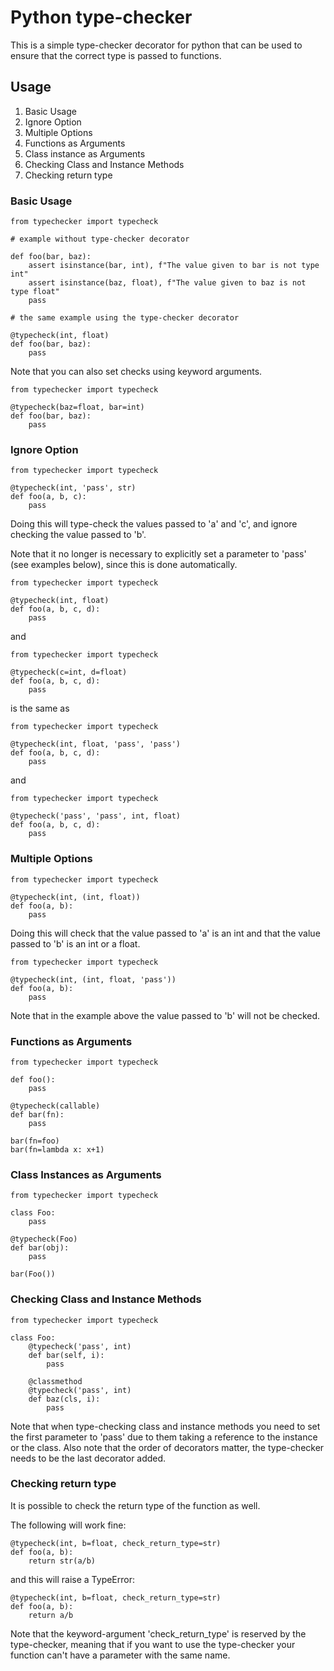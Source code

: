 # Python type-checker
This is a simple type-checker decorator for python that
can be used to ensure that the correct type is passed to functions.

## Usage
1. Basic Usage
2. Ignore Option
3. Multiple Options
4. Functions as Arguments
5. Class instance as Arguments
6. Checking Class and Instance Methods
7. Checking return type

### Basic Usage

```
from typechecker import typecheck

# example without type-checker decorator

def foo(bar, baz):
    assert isinstance(bar, int), f"The value given to bar is not type int"
    assert isinstance(baz, float), f"The value given to baz is not type float"
    pass

# the same example using the type-checker decorator

@typecheck(int, float)
def foo(bar, baz):
    pass

```

Note that you can also set checks using keyword arguments.

```
from typechecker import typecheck

@typecheck(baz=float, bar=int)
def foo(bar, baz):
    pass
```

### Ignore Option

```
from typechecker import typecheck

@typecheck(int, 'pass', str)
def foo(a, b, c):
    pass
```

Doing this will type-check the values
passed to 'a' and 'c', and ignore checking
the value passed to 'b'.

Note that it no longer is necessary to
explicitly set a parameter to 'pass'
(see examples below), since this is
done automatically.

```
from typechecker import typecheck

@typecheck(int, float)
def foo(a, b, c, d):
    pass
```

and

```
from typechecker import typecheck

@typecheck(c=int, d=float)
def foo(a, b, c, d):
    pass
```

is the same as

```
from typechecker import typecheck

@typecheck(int, float, 'pass', 'pass')
def foo(a, b, c, d):
    pass
```

and

```
from typechecker import typecheck

@typecheck('pass', 'pass', int, float)
def foo(a, b, c, d):
    pass
```

### Multiple Options

```
from typechecker import typecheck

@typecheck(int, (int, float))
def foo(a, b):
    pass
```

Doing this will check that the value passed
to 'a' is an int and that the value passed
to 'b' is an int or a float.

```
from typechecker import typecheck

@typecheck(int, (int, float, 'pass'))
def foo(a, b):
    pass
```

Note that in the example above the value
passed to 'b' will not be checked.

### Functions as Arguments

```
from typechecker import typecheck

def foo():
    pass

@typecheck(callable)
def bar(fn):
    pass

bar(fn=foo)
bar(fn=lambda x: x+1)
```

### Class Instances as Arguments

```
from typechecker import typecheck

class Foo:
    pass

@typecheck(Foo)
def bar(obj):
    pass

bar(Foo())
```

### Checking Class and Instance Methods

```
from typechecker import typecheck

class Foo:
    @typecheck('pass', int)
    def bar(self, i):
        pass

    @classmethod
    @typecheck('pass', int)
    def baz(cls, i):
        pass

```

Note that when type-checking class and instance methods
you need to set the first parameter to 'pass' due to them
taking a reference to the instance or the class. Also note
that the order of decorators matter, the type-checker
needs to be the last decorator added.

### Checking return type

It is possible to check the return type of the function as well.

The following will work fine:

```
@typecheck(int, b=float, check_return_type=str)
def foo(a, b):
    return str(a/b)
```

and this will raise a TypeError:

```
@typecheck(int, b=float, check_return_type=str)
def foo(a, b):
    return a/b
```

Note that the keyword-argument 'check\_return\_type' is reserved by
the type-checker, meaning that if you want to use the type-checker
your function can't have a parameter with the same name.
